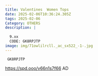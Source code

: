 ```yaml
---
title: Valentines  Women Tops
date: 2025-02-06T10:36:24.305Z
tags: 2025-02-06
Category: OTHERS
description: |
  
  9.xx
  CODE: GK8RPJTP 
image: img/71owlilrcll._ac_sx522_-1-.jpg
---
```

 

<pre class="language-javascript"><code

class="language-javascript"> GK8RPJTP  </code></pre>

https://spd.ooo/v66n1s7f66 AD
